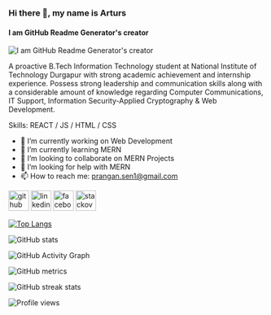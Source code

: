 ### Hi there 👋, my name is Arturs
#### I am GitHub Readme Generator's creator
![I am GitHub Readme Generator's creator](https://arturssmirnovs.github.io/github-profile-readme-generator/images/banner.png)

A proactive B.Tech Information Technology student at National Institute of Technology Durgapur with
strong academic achievement and internship experience. Possess strong leadership and communication
skills along with a considerable amount of knowledge regarding Computer Communications, IT Support,
Information Security-Applied Cryptography & Web Development.

Skills: REACT / JS / HTML / CSS

- 🔭 I’m currently working on Web Development 
- 🌱 I’m currently learning MERN 
- 👯 I’m looking to collaborate on MERN Projects 
- 🤔 I’m looking for help with MERN 
- 📫 How to reach me: prangan.sen1@gmail.com 


[<img src='https://cdn.jsdelivr.net/npm/simple-icons@3.0.1/icons/github.svg' alt='github' height='40'>](https://github.com/prangancode)  [<img src='https://cdn.jsdelivr.net/npm/simple-icons@3.0.1/icons/linkedin.svg' alt='linkedin' height='40'>](https://www.linkedin.com/in/prangansen/)  [<img src='https://cdn.jsdelivr.net/npm/simple-icons@3.0.1/icons/facebook.svg' alt='facebook' height='40'>](https://www.facebook.com/sen.prangan)  [<img src='https://cdn.jsdelivr.net/npm/simple-icons@3.0.1/icons/stackoverflow.svg' alt='stackoverflow' height='40'>](https://stackoverflow.com/users/17523281/prangan-sen)  

[![Top Langs](https://github-readme-stats.vercel.app/api/top-langs/?username=prangancode)](https://github.com/anuraghazra/github-readme-stats)

![GitHub stats](https://github-readme-stats.vercel.app/api?username=prangancode&show_icons=true)  

![GitHub Activity Graph](https://activity-graph.herokuapp.com/graph?username=prangancode)  

![GitHub metrics](https://metrics.lecoq.io/prangancode)  

![GitHub streak stats](https://github-readme-streak-stats.herokuapp.com/?user=prangancode)  

![Profile views](https://gpvc.arturio.dev/prangancode)  
